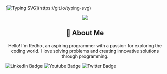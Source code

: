 [![Typing SVG](https://readme-typing-svg.demolab.com?font=Fira+Code&weight=600&pause=1000&color=525CEB&random=false&width=435&lines=Hallo%2C+World!!;Saya+Redho.;Calon+Programmer.)](https://git.io/typing-svg)

<div id="header" align="center">
  <img src="https://media.giphy.com/media/WIQ0N0OUvei1OW1h9Z/giphy.gif">
</div>
<div align="center">
    <h2>🚀 About Me</h2>
    <p>Hello! I'm Redho, an aspiring programmer with a passion for exploring the coding world. I love solving problems and creating innovative solutions through programming.</p>
</div>
<div id="badges">
  <img src="https://img.shields.io/badge/LinkedIn-blue?style=for-the-badge&logo=linkedin&logoColor=white" alt="LinkedIn Badge"/>
  <img src="https://img.shields.io/badge/YouTube-red?style=for-the-badge&logo=youtube&logoColor=white" alt="Youtube Badge"/>
  <img src="https://img.shields.io/badge/Twitter-blue?style=for-the-badge&logo=twitter&logoColor=white" alt="Twitter Badge"/>
</div>


